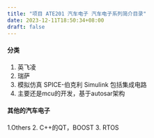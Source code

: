 ```yaml
---
title: "项目 ATE201 汽车电子 汽车电子系列简介目录"
date: 2023-12-11T18:50:34+08:00
draft: false
---
```


#### 分类
1. 英飞凌
2. 瑞萨
3. 模拟仿真  SPICE-伯克利  Simulink 包括集成电路
4. 主要还是mcu的开发，基于autosar架构

#### 其他的汽车电子
1.Others
2. C++的QT，BOOST
3. RTOS


